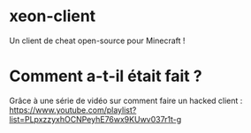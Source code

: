 # xeon-client
Un client de cheat open-source pour Minecraft !
# Comment a-t-il était fait ?
Grâce à une série de vidéo sur comment faire un hacked client :
https://www.youtube.com/playlist?list=PLpxzzyxhOCNPeyhE76wx9KUwv037r1t-g
